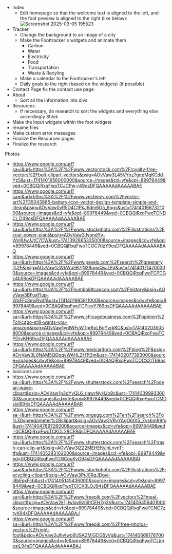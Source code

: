    - Index
      - Edit homepage so that the welcome text is aligned to the left, and the foot preview is aligned to the right (like below):
         ![Screenshot 2025-03-05 195523](https://github.com/user-attachments/assets/de6e1230-17e3-4bc5-a7e4-c3fb6ff1d861)
   - Tracker
      - Change the background to an image of a city
      - Make the Foottracker's widgets and animate them
         - Carbon
         - Water
         - Electricity
         - Food
         - Transportation
         - Waste & Recyling
      - Make a calendar to the Foottracker's left
      - Daily goals to the right (based on the widgets) (if possible)
   - Contact Page fix the contact use page
   - About
     - Sort all the information into divs
  - Resources
     - If necessary, do research to sort the widgets and everything else accordingly Shlok
   - Make the input widgets within the foot widgets
   - rename files
   - Make custom error messages
  - Finalize the Resources pages
  - Finalize the research





Photos
   - https://www.google.com/url?sa=i&url=https%3A%2F%2Fwww.vectorstock.com%2Froyalty-free-vectors%2Fbolt-clipart-vectors&psig=AOvVaw3L45VYnz7gqpMqKCdd-YzS&ust=1741401656000000&source=images&cd=vfe&opi=89978449&ved=0CBQQjRxqFwoTCJCPw-r49osDFQAAAAAdAAAAABAE
   - https://www.google.com/url?sa=i&url=https%3A%2F%2Fwww.vecteezy.com%2Fvector-art%2F35043865-battery-icon-vector-design-template-simple-and-clean&psig=AOvVaw0vR5D4C1PkJ6dm6G5_6pgs&ust=1741401667321000&source=images&cd=vfe&opi=89978449&ved=0CBQQjRxqFwoTCNDCi_D49osDFQAAAAAdAAAAABAE
   - https://www.google.com/url?sa=i&url=https%3A%2F%2Fwww.istockphoto.com%2Fillustrations%2Fcoal-power-plant&psig=AOvVaw2JyondYv-WnIlUwJJtC7CW&ust=1741392865335000&source=images&cd=vfe&opi=89978449&ved=0CBQQjRxqFwoTCOC7rIzY9osDFQAAAAAdAAAAABAQ
   - https://www.google.com/url?sa=i&url=https%3A%2F%2Fwww.pexels.com%2Fsearch%2Fgreenery%2F&psig=AOvVaw1zWbWu5B7jN39aqoQvJLFd&ust=1741401714700000&source=images&cd=vfe&opi=89978449&ved=0CBQQjRxqFwoTCPDGz4b59osDFQAAAAAdAAAAABAE
   - https://www.google.com/url?sa=i&url=https%3A%2F%2Fhumboldtcapcon.com%2Fhistory&psig=AOvVaw3BFuxFIup-WxEFc3msRvdf&ust=1741401995911000&source=images&cd=vfe&opi=89978449&ved=0CBAQjRxqFwoTCPicyY769osDFQAAAAAdAAAAABAE
   - https://www.google.com/url?sa=i&url=https%3A%2F%2Fwww.chicagobusiness.com%2Fopinion%2Fchicago-still-wants-you-amazon&psig=AOvVaw1yqIWFcWTpr6oLBgYyrkKC&ust=1741402035058000&source=images&cd=vfe&opi=89978449&ved=0CBAQjRxqFwoTCPDrvKH69osDFQAAAAAdAAAAABAE
   - https://www.google.com/url?sa=i&url=https%3A%2F%2Fwww.medcardpro.com%2Fblog%2F&psig=AOvVaw3L0NAM5QDpqvWAHLZHTt3m&ust=1741402077393000&source=images&cd=vfe&opi=89978449&ved=0CBAQjRxqFwoTCOCS2rT69osDFQAAAAAdAAAAABAE
   - boxicons.com
   - https://www.google.com/url?sa=i&url=https%3A%2F%2Fwww.shutterstock.com%2Fsearch%2Focean-wave-clipart&psig=AOvVaw1p3dYyQL6_riawrNyHJb9c&ust=1741403999336000&source=images&cd=vfe&opi=89978449&ved=0CBQQjRxqFwoTCMDsisiB94sDFQAAAAAdAAAAABAR
   - https://www.google.com/url?sa=i&url=https%3A%2F%2Fwww.pngegg.com%2Fen%2Fsearch%3Fq%3Dspeedometer%2Bclipart&psig=AOvVaw2VRyYAgO6tX5_ZvsbmR9fg&ust=1741404789726000&source=images&cd=vfe&opi=89978449&ved=0CBQQjRxqFwoTCKDL28CE94sDFQAAAAAdAAAAABAE
   - https://www.google.com/url?sa=i&url=https%3A%2F%2Fwww.shutterstock.com%2Fsearch%2Ftrash-can-clip-art&psig=AOvVaw3lZZ2MEHEKyjhLnvnT-tfp&ust=1741405283102000&source=images&cd=vfe&opi=89978449&ved=0CBQQjRxqFwoTCNCouKyG94sDFQAAAAAdAAAAABAI
   - https://www.google.com/url?sa=i&url=https%3A%2F%2Fwww.istockphoto.com%2Fillustrations%2Frecycling-clipart&psig=AOvVaw3PtJ0RqJDgyj-j6bEpxFcb&ust=1741405145436000&source=images&cd=vfe&opi=89978449&ved=0CBQQjRxqFwoTCICX3LOJ94sDFQAAAAAdAAAAABAE
   - https://www.google.com/url?sa=i&url=https%3A%2F%2Fwww.freepik.com%2Fvectors%2Fmeal-clipart&psig=AOvVaw2k1jJwIav8ziSItCEHZg3V&ust=1741406456401000&source=images&cd=vfe&opi=89978449&ved=0CBQQjRxqFwoTCNC7ztyK94sDFQAAAAAdAAAAABAJ
   - https://www.google.com/url?sa=i&url=https%3A%2F%2Fwww.freepik.com%2Ffree-photos-vectors%2Fright-foot&psig=AOvVaw2ulhvIwo6USAZMiGDG5vVg&ust=1741406681787000&source=images&cd=vfe&opi=89978449&ved=0CBQQjRxqFwoTCLjmosiL94sDFQAAAAAdAAAAABAJ